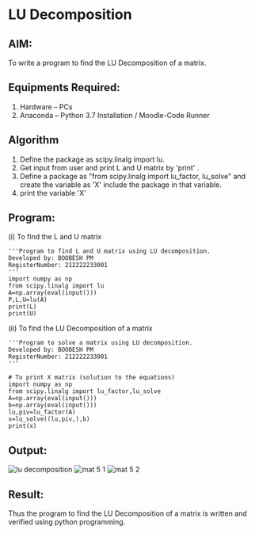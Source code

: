 # LU Decomposition 

## AIM:
To write a program to find the LU Decomposition of a matrix.

## Equipments Required:
1. Hardware – PCs
2. Anaconda – Python 3.7 Installation / Moodle-Code Runner

## Algorithm
1. Define the package as scipy.linalg import lu.
2. Get input from user and print L and U matrix by 'print' .
3. Define a package as "from scipy.linalg import lu_factor, lu_solve" and create the variable as 'X' include the package in that variable.
4. print the variable 'X'

## Program:
(i) To find the L and U matrix
```
'''Program to find L and U matrix using LU decomposition.
Developed by: BOOBESH PM
RegisterNumber: 212222233001
'''
import numpy as np 
from scipy.linalg import lu
A=np.array(eval(input()))
P,L,U=lu(A)
print(L)
print(U)
```
(ii) To find the LU Decomposition of a matrix
```
'''Program to solve a matrix using LU decomposition.
Developed by: BOOBESH PM
RegisterNumber: 212222233001
'''

# To print X matrix (solution to the equations)
import numpy as np
from scipy.linalg import lu_factor,lu_solve
A=np.array(eval(input()))
b=np.array(eval(input()))
lu,piv=lu_factor(A)
x=lu_solve((lu,piv,),b)
print(x)
```

## Output:
![lu decomposition]()
![mat 5 1](https://github.com/Boobeshkrishna/LU-Decomposition/assets/141472052/3c4c9cd8-478d-45b8-a1de-f643d8a18ce6)
![mat 5 2](https://github.com/Boobeshkrishna/LU-Decomposition/assets/141472052/b5a36d56-4362-455f-b769-ed62cf53bd11)


## Result:
Thus the program to find the LU Decomposition of a matrix is written and verified using python programming.


